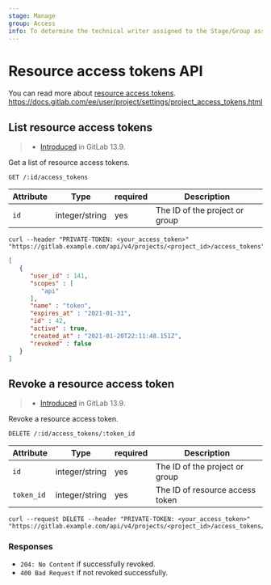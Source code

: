 ```yaml
---
stage: Manage
group: Access
info: To determine the technical writer assigned to the Stage/Group associated with this page, see https://about.gitlab.com/handbook/engineering/ux/technical-writing/#assignments
---
```


# Resource access tokens API

You can read more about [resource access tokens](../user/project/settings/project_access_tokens).
https://docs.gitlab.com/ee/user/project/settings/project_access_tokens.html

## List resource access tokens

> - [Introduced](https://gitlab.com/gitlab-org/gitlab/-/issues/238991) in GitLab 13.9.

Get a list of resource access tokens.

```plaintext
GET /:id/access_tokens
```

| Attribute | Type    | required | Description         |
|-----------|---------|----------|---------------------|
| `id` | integer/string | yes | The ID of the project or group |

```shell
curl --header "PRIVATE-TOKEN: <your_access_token>" "https://gitlab.example.com/api/v4/projects/<project_id>/access_tokens"
```

```json
[
   {
      "user_id" : 141,
      "scopes" : [
         "api"
      ],
      "name" : "token",
      "expires_at" : "2021-01-31",
      "id" : 42,
      "active" : true,
      "created_at" : "2021-01-20T22:11:48.151Z",
      "revoked" : false
   }
]
```

## Revoke a resource access token

> - [Introduced](https://gitlab.com/gitlab-org/gitlab/-/issues/238991) in GitLab 13.9.

Revoke a resource access token.

```plaintext
DELETE /:id/access_tokens/:token_id
```

| Attribute | Type    | required | Description         |
|-----------|---------|----------|---------------------|
| `id` | integer/string | yes | The ID of the project or group  |
| `token_id` | integer/string | yes | The ID of resource access token |


```shell
curl --request DELETE --header "PRIVATE-TOKEN: <your_access_token>" "https://gitlab.example.com/api/v4/projects/<project_id>/access_tokens/<token_id>"
```

### Responses

- `204: No Content` if successfully revoked.
- `400 Bad Request` if not revoked successfully.
